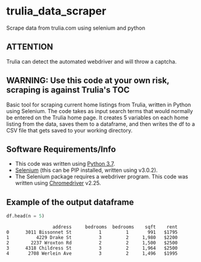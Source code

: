 # trulia_data_scraper
Scrape data from trulia.com using selenium and python

ATTENTION
---------
Trulia can detect the automated webdriver and will throw a captcha.


WARNING: Use this code at your own risk, scraping is against Trulia's TOC
-------------------------------------------------------------------------

Basic tool for scraping current home listings from Trulia, written in Python using Selenium. The code takes as input search terms that would normally be entered on the Trulia home page. It creates 5 variables on each home listing from the data, saves them to a dataframe, and then writes the df to a CSV file that gets saved to your working directory.

Software Requirements/Info
--------------------------
- This code was written using [Python 3.7](https://www.python.org/downloads/).
- [Selenium](http://www.seleniumhq.org/download/) (this can be PIP installed, written using v3.0.2).
- The Selenium package requires a webdriver program. This code was written 
using [Chromedriver](https://sites.google.com/a/chromium.org/chromedriver/downloads) v2.25.

Example of the output dataframe
-------------------------------

```py
df.head(n = 5)
```

```
                 address     bedrooms  bedrooms    sqft    rent 
0      3011 Bissonnet St          1         1       991   $1795    
1          4229 Drake St          3         2     1,980   $2200     
2        2237 Wroxton Rd          2         2     1,500   $2500    
3      4318 Childress St          3         2     1,964   $2500     
4       2708 Werlein Ave          3         2     1,496   $1995     
